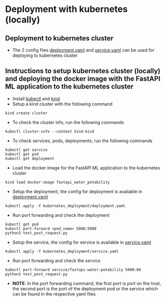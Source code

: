 # Deployment with kubernetes (locally)

## Deployment to kubernetes cluster
* The 2 config files [deployment.yaml](deployment.yaml) and [service.yaml](service.yaml) can be used for deploying to kubernetes cluster

## Instructions to setup kubernetes cluster (locally) and deploying the docker image with the FastAPI ML application to the kubernetes cluster
* Install [kubectl](https://docs.aws.amazon.com/eks/latest/userguide/install-kubectl.html) and [kind](https://kind.sigs.k8s.io/docs/user/quick-start/#installation)
* Setup a kind cluster with the following command
```
kind create cluster
```
* To check the cluster info, run the following commands
```
kubectl cluster-info --context kind-kind
```
* To check services, pods, deployments; run the following commands
```
kubectl get service
kubectl get pod
kubectl get deployment
```
* Load the docker image for the FastAPI ML application to the kubernetes cluster
```
kind load docker-image fastapi_water_potability
```
* Setup the deployment, the config for deployment is available in [deployment.yaml](deployment.yaml)
```
kubectl apply -f kubernetes_deployment/deployment.yaml
```
* Run port forwarding and check the deployment
```
kubectl get pod
kubectl port-forward <pod_name> 5000:5000
python3 test_post_request.py
```
* Setup the service, the config for service is available in [service.yaml](service.yaml)
```
kubectl apply -f kubernetes_deployment/service.yaml
```
* Run port forwarding and check the service
```
kubectl port-forward service/fastapi-water-potability 5000:80
python3 test_post_request.py
```
* **NOTE**: In the port forwarding command, the first port is port on the host, the second port
is the port of the deployment pod or the service which can be found in the respective yaml files
